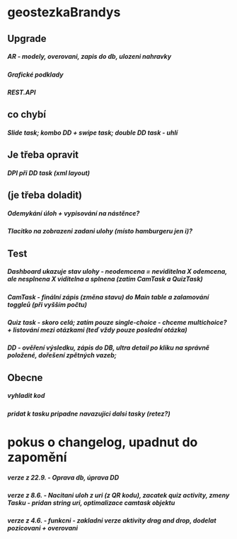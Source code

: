 # geostezkaBrandys

## Upgrade
##### AR - modely, overovani, zapis do db, ulozeni nahravky
##### Grafické podklady
##### REST.API

## co chybí
##### Slide task; kombo DD + swipe task; double DD task - uhlí

## Je třeba opravit
##### DPI při DD task (xml layout)

## (je třeba doladit) 
##### Odemykání úloh + vypisování na nástěnce?
##### Tlacitko na zobrazeni zadani ulohy (místo hamburgeru jen i)?

## Test
##### Dashboard ukazuje stav ulohy - neodemcena = neviditelna X odemcena, ale nesplnena X viditelna a splnena (zatim CamTask a QuizTask)
##### CamTask -  finální zápis (změna stavu) do Main table a zalamování toggleů (při vyšším počtu)
##### Quiz task - skoro celá; zatím pouze single-choice - chceme multichoice? + listování mezi otázkami (teď vždy pouze poslední otázka)
##### DD - ověření výsledku, zápis do DB, ultra detail po kliku na správně položené, dořešení zpětných vazeb; 

## Obecne
##### vyhladit kod
##### pridat k tasku pripadne navazujici dalsi tasky (retez?)

# pokus o changelog, upadnut do zapomění
##### verze z 22.9. - Oprava db, úprava DD
##### verze z 8.6. -  Nacitani uloh z uri (z QR kodu), zacatek quiz activity, zmeny Tasku - pridan string uri, optimalizace camtask objektu
##### verze z 4.6. - funkcni - zakladni verze aktivity drag and drop, dodelat pozicovani + overovani


